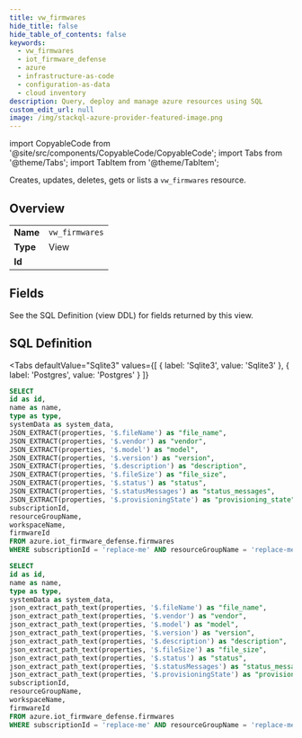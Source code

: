 ```yaml
--- 
title: vw_firmwares
hide_title: false
hide_table_of_contents: false
keywords:
  - vw_firmwares
  - iot_firmware_defense
  - azure
  - infrastructure-as-code
  - configuration-as-data
  - cloud inventory
description: Query, deploy and manage azure resources using SQL
custom_edit_url: null
image: /img/stackql-azure-provider-featured-image.png
---
```


import CopyableCode from '@site/src/components/CopyableCode/CopyableCode';
import Tabs from '@theme/Tabs';
import TabItem from '@theme/TabItem';

Creates, updates, deletes, gets or lists a <code>vw_firmwares</code> resource.

## Overview
<table><tbody>
<tr><td><b>Name</b></td><td><code>vw_firmwares</code></td></tr>
<tr><td><b>Type</b></td><td>View</td></tr>
<tr><td><b>Id</b></td><td><CopyableCode code="azure.iot_firmware_defense.vw_firmwares" /></td></tr>
</tbody></table>

## Fields

See the SQL Definition (view DDL) for fields returned by this view.

## SQL Definition

<Tabs
defaultValue="Sqlite3"
values={[
{ label: 'Sqlite3', value: 'Sqlite3' },
{ label: 'Postgres', value: 'Postgres' }
]}
>
<TabItem value="Sqlite3">

```sql
SELECT
id as id,
name as name,
type as type,
systemData as system_data,
JSON_EXTRACT(properties, '$.fileName') as "file_name",
JSON_EXTRACT(properties, '$.vendor') as "vendor",
JSON_EXTRACT(properties, '$.model') as "model",
JSON_EXTRACT(properties, '$.version') as "version",
JSON_EXTRACT(properties, '$.description') as "description",
JSON_EXTRACT(properties, '$.fileSize') as "file_size",
JSON_EXTRACT(properties, '$.status') as "status",
JSON_EXTRACT(properties, '$.statusMessages') as "status_messages",
JSON_EXTRACT(properties, '$.provisioningState') as "provisioning_state",
subscriptionId,
resourceGroupName,
workspaceName,
firmwareId
FROM azure.iot_firmware_defense.firmwares
WHERE subscriptionId = 'replace-me' AND resourceGroupName = 'replace-me' AND workspaceName = 'replace-me';
```

</TabItem>
<TabItem value="Postgres">

```sql
SELECT
id as id,
name as name,
type as type,
systemData as system_data,
json_extract_path_text(properties, '$.fileName') as "file_name",
json_extract_path_text(properties, '$.vendor') as "vendor",
json_extract_path_text(properties, '$.model') as "model",
json_extract_path_text(properties, '$.version') as "version",
json_extract_path_text(properties, '$.description') as "description",
json_extract_path_text(properties, '$.fileSize') as "file_size",
json_extract_path_text(properties, '$.status') as "status",
json_extract_path_text(properties, '$.statusMessages') as "status_messages",
json_extract_path_text(properties, '$.provisioningState') as "provisioning_state",
subscriptionId,
resourceGroupName,
workspaceName,
firmwareId
FROM azure.iot_firmware_defense.firmwares
WHERE subscriptionId = 'replace-me' AND resourceGroupName = 'replace-me' AND workspaceName = 'replace-me';
```

</TabItem>
</Tabs>

